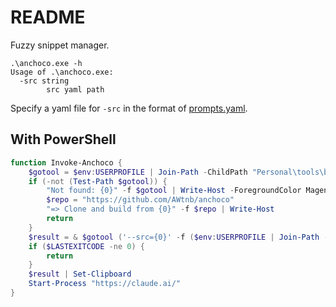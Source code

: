 # README

Fuzzy snippet manager.

```
.\anchoco.exe -h
Usage of .\anchoco.exe:
  -src string
        src yaml path
```

Specify a yaml file for `-src` in the format of [prompts.yaml](prompts.yaml).


## With PowerShell

```powershell
function Invoke-Anchoco {
    $gotool = $env:USERPROFILE | Join-Path -ChildPath "Personal\tools\bin\anchoco.exe"
    if (-not (Test-Path $gotool)) {
        "Not found: {0}" -f $gotool | Write-Host -ForegroundColor Magenta
        $repo = "https://github.com/AWtnb/anchoco"
        "=> Clone and build from {0}" -f $repo | Write-Host
        return
    }
    $result = & $gotool ('--src={0}' -f ($env:USERPROFILE | Join-Path -ChildPath "Personal\tools\prompts.yaml"))
    if ($LASTEXITCODE -ne 0) {
        return
    }
    $result | Set-Clipboard
    Start-Process "https://claude.ai/"
}
```